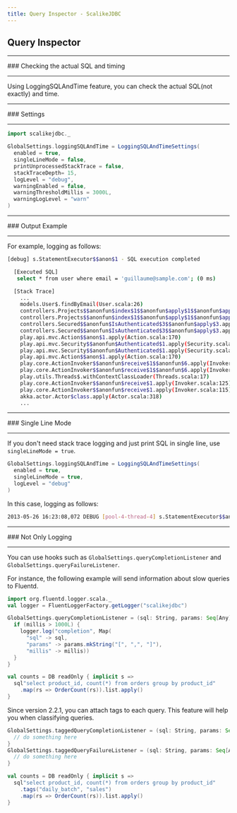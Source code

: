 ```yaml
---
title: Query Inspector - ScalikeJDBC
---
```


## Query Inspector

<hr/>
### Checking the actual SQL and timing
<hr/>

Using LoggingSQLAndTime feature, you can check the actual SQL(not exactly) and time.

<hr/>
### Settings
<hr/>

```scala
import scalikejdbc._

GlobalSettings.loggingSQLAndTime = LoggingSQLAndTimeSettings(
  enabled = true,
  singleLineMode = false,
  printUnprocessedStackTrace = false,
  stackTraceDepth= 15,
  logLevel = "debug",
  warningEnabled = false,
  warningThresholdMillis = 3000L,
  warningLogLevel = "warn"
)
```

<hr/>
### Output Example
<hr/>

For example, logging as follows:

```sh
[debug] s.StatementExecutor$$anon$1 - SQL execution completed

  [Executed SQL]
   select * from user where email = 'guillaume@sample.com'; (0 ms)

  [Stack Trace]
    ...
    models.User$.findByEmail(User.scala:26)
    controllers.Projects$$anonfun$index$1$$anonfun$apply$1$$anonfun$apply$2.apply(Projects.scala:20)
    controllers.Projects$$anonfun$index$1$$anonfun$apply$1$$anonfun$apply$2.apply(Projects.scala:19)
    controllers.Secured$$anonfun$IsAuthenticated$3$$anonfun$apply$3.apply(Application.scala:88)
    controllers.Secured$$anonfun$IsAuthenticated$3$$anonfun$apply$3.apply(Application.scala:88)
    play.api.mvc.Action$$anon$1.apply(Action.scala:170)
    play.api.mvc.Security$$anonfun$Authenticated$1.apply(Security.scala:55)
    play.api.mvc.Security$$anonfun$Authenticated$1.apply(Security.scala:53)
    play.api.mvc.Action$$anon$1.apply(Action.scala:170)
    play.core.ActionInvoker$$anonfun$receive$1$$anonfun$6.apply(Invoker.scala:126)
    play.core.ActionInvoker$$anonfun$receive$1$$anonfun$6.apply(Invoker.scala:126)
    play.utils.Threads$.withContextClassLoader(Threads.scala:17)
    play.core.ActionInvoker$$anonfun$receive$1.apply(Invoker.scala:125)
    play.core.ActionInvoker$$anonfun$receive$1.apply(Invoker.scala:115)
    akka.actor.Actor$class.apply(Actor.scala:318)
    ...
```

<hr/>
### Single Line Mode
<hr/>

If you don't need stack trace logging and just print SQL in single line, use `singleLineMode = true`.

```scala
GlobalSettings.loggingSQLAndTime = LoggingSQLAndTimeSettings(
  enabled = true,
  singleLineMode = true,
  logLevel = "debug"
)
```

In this case, logging as follows:

```sh
2013-05-26 16:23:08,072 DEBUG [pool-4-thread-4] s.StatementExecutor$$anon$1 [Log.scala:81] [SQL Execution] select * from user where email = 'guillaume@sample.com'; (0 ms)
```

<hr/>
### Not Only Logging
<hr/>

You can use hooks such as `GlobalSettings.queryCompletionListener` and `GlobalSettings.queryFailureListener`.

For instance, the following example will send information about slow queries to Fluentd.

```scala
import org.fluentd.logger.scala._
val logger = FluentLoggerFactory.getLogger("scalikejdbc")

GlobalSettings.queryCompletionListener = (sql: String, params: Seq[Any], millis: Long) => {
  if (millis > 1000L) {
    logger.log("completion", Map(
      "sql" -> sql,
      "params" -> params.mkString("[", ",", "]"),
      "millis" -> millis))
  }
}

val counts = DB readOnly { implicit s =>
  sql"select product_id, count(*) from orders group by product_id"
    .map(rs => OrderCount(rs)).list.apply()
}
```

Since version 2.2.1, you can attach tags to each query. This feature will help you when classifying queries.

```scala
GlobalSettings.taggedQueryCompletionListener = (sql: String, params: Seq[Any], millis: Long, tags: Seq[String]) => {
  // do something here
}
GlobalSettings.taggedQueryFailureListener = (sql: String, params: Seq[Any], e: Throwable, tags: Seq[String]) => {
  // do something here
}

val counts = DB readOnly { implicit s =>
  sql"select product_id, count(*) from orders group by product_id"
    .tags("daily_batch", "sales")
    .map(rs => OrderCount(rs)).list.apply()
}
```


